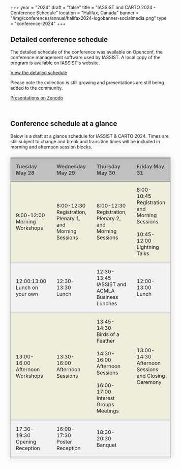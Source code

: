 +++
year = "2024"
draft = "false"
title = "IASSIST and CARTO 2024 - Conference Schedule"
location = "Halifax, Canada"
banner = "/img/conferences/annual/halifax2024-logobanner-socialmedia.png"
type = "conference-2024"
+++

## Detailed conference schedule

The detailed schedule of the conference was available on Openconf, the conference management software used by IASSIST. <!--In [Openconf <span class="fas fa-external-link-alt"></span>](https://www.openconf.org/iassist2024/openconf.php), you can also choose a program at-a-glance, a mobile-friendly version of the program, or create a personalized program by checking the boxes next to the sessions you would like to attend and clicking the Create My Program button.--> A local copy of the program is available on IASSIST's website.

<a class="btn btn-template-main" href="/conferences/iassist2024/full-program/" target="_blank" >View the detailed schedule <span class="fas fa-external-link-alt"></span></a>
  
Please note the collection is still growing and presentations are still being added to the community.

<a class="btn btn-template-main" href="https://zenodo.org/communities/iassist2024/records?q=&l=list&p=1&s=10&sort=conference-desc" target="_blank" >Presentations on Zenodo <span class="fas fa-external-link-alt"></span></a>

<br />

## Conference schedule at a glance

Below is a draft at a glance schedule for IASSIST & CARTO 2024. Times are still subject to change and break and transition times will be included in morning and afternoon session blocks.

<!--
Tuesday May 28|Wednesday May 29|Thursday May 30|Friday May 31|
---|---|---|---|
Morning Workshops (9:00-12:00)|Registration, Plenary, and Morning Sessions (8:00-12:30)|Registration, Plenary, and Morning Sessions (8:00-12:30)|Registration and Morning Sessions (8:00-12:30)|
   |   |   |   |
   |   |   |   |
Lunch on Your Own (12:00 - 13:00)|Lunch (12:30-13:30)|IASSIST and ACMLA Business Lunches (12:30-13:45)|Lunch (12:30 - 13:30)|
   |   |   |   |
   |   |   |   |
Afternoon Workshops (13:00 - 16:00)|Afternoon Sessions (13:30 - 16:00)|Birds of a Feather (13:45 - 14:30) and Afternoon Sessions (14:30 - 17:00)|Lightning Talks and Closing Ceremony (13:30 - 15:00)|
   |   |   |   |
   |   |   |   |
Opening Reception (17:30)|Poster Reception (16:00- 17:30)|Banquet (18:30 - 21:00)||
-->

<style>
  table.schedule {
    border-collapse: collapse;
    margin: 25px 0;
	border: 1px solid #aaa;
    box-shadow: 0 0 20px rgba(0, 0, 0, 0.15);
    background-color:#eed;
    width:100%;
    table-layout:fixed;
    }
  table.schedule thead th {
    background-color: silver; 
	padding: 1em;
	text-align: left;
	color: #4d4d4d;
	}
  table.schedule tbody tr {
    border-bottom: 5px solid #ddd;
	}
  table.schedule tbody tr:nth-child(even) {
    background-color: #f2f2f2;
	}
  table.schedule tbody td {
    padding: 1em;
    }
  table.schedule tbody tr.active-row {
    font-weight: bold;
	}
</style>

<table class="schedule">
<thead>
	<tr>
	  <th>Tuesday May 28</th>
	  <th>Wednesday May 29</th>
	  <th>Thursday May 30</th>
	  <th>Friday May 31</th>
	</tr>
</thead>
<tbody><!--
	<tr>
	  <td></td>
	  <td>8:00-12:30<br />Registration, Plenary, and Morning Sessions</td>
	  <td>8:00-12:30<br />Registration, Plenary, and Morning Sessions</td>
	  <td>8:00-12:30<br />Registration and Morning Sessions</td>
	</tr>-->
	<tr>
	  <td>9:00-12:00<br />Morning Workshops</td>
	  <td>8:00-12:30<br />Registration, Plenary 1, and Morning Sessions</td>
	  <td>8:00-12:30<br />Registration, Plenary 2, and Morning Sessions</td>
	  <td>8:00-10:45<br />Registration and Morning Sessions<br /><br />10:45-12:00<br />Lightning Talks</td>
	</tr>
	<tr>
	  <td>12:00:13:00<br />Lunch on your own</td>
	  <td>12:30-13:30<br />Lunch</td>
	  <td>12:30-13:45<br />IASSIST and ACMLA Business Lunches</td>
	  <td>12:00-13:00<br />Lunch</td>
	</tr>
	<tr>
	  <td>13:00-16:00<br />Afternoon Workshops</td>
	  <td>13:30-16:00<br />Afternoon Sessions</td>
	  <td>13:45-14:30<br />Birds of a Feather<br /><br />14:30-16:00<br />Afternoon Sessions<br /><br />16:00-17:00<br />Interest Groups Meetings</td>
	  <td>13:00-14:30<br />Afternoon Sessions and Closing Ceremony</td>
	</tr>
	<tr>
	  <td>17:30-19:30<br />Opening Reception</td>
	  <td>16:00-17:30<br />Poster Reception</td>
	  <td>18:30-20:30<br />Banquet</td>
	  <td></td>
	</tr>
</tbody>
</table>



<!---
Monday|Tuesday|Wednesday|Thursday|Friday|
---|---|---|---|---|
IASSIST Administrative Meeting|Workshops|Plenary|Plenary|Sessions|
|||Sessions|Sessions|
Lunch on your own|Lunch on your own|Lunch|Lunch & IASSIST Business meeting|Lunch
||Workshops|Poster session|Sessions|Wrapup|
IASSIST Administrative Meeting|Interest Group Discussions|Sessions|Sessions||
||Reception||Banquet||
-->
